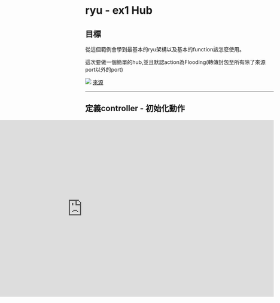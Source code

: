 # ryu - ex1 Hub

## 目標

從這個範例會學到最基本的ryu架構以及基本的function該怎麼使用。

這次要做一個簡單的hub,並且默認action為Flooding(轉傳封包至所有除了來源port以外的port)

![](https://img2018.cnblogs.com/blog/1309518/201910/1309518-20191024105802987-842471749.png) [來源](https://www.cnblogs.com/ssyfj/p/11731565.html)

---

## 定義controller - 初始化動作

<iframe
  src="https://carbon.now.sh/embed?bg=rgba%28171%2C+184%2C+195%2C+1%29&t=seti&wt=none&l=python&ds=true&dsyoff=20px&dsblur=68px&wc=true&wa=true&pv=56px&ph=56px&ln=false&fl=1&fm=Hack&fs=14px&lh=133%25&si=false&es=2x&wm=false&code=from%2520ryu.base%2520import%2520app_manager%250A%250Aclass%2520Hub%28app_manager.RyuApp%29%253A%250A%2520%2520%2520%2520OFP_VERSIONS%2520%253D%2520%255Bofproto_v1_3.OFP_VERSION%255D%250A%250A%2520%2520%2520%2520def%2520__init__%28self%252C%2520*args%252C%2520**kwargs%29%253A%250A%2520%2520%2520%2520%2520%2520%2520%2520super%28Hub%252C%2520self%29.__init__%28*args%252C%2520**kwargs%29"
  style="width: 1024px; height: 473px; border:0; transform: scale(1); overflow:hidden;"
  sandbox="allow-scripts allow-same-origin"
  align="right">
</iframe>